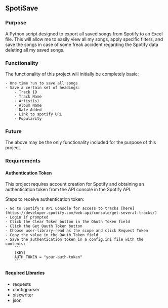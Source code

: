 ## SpotiSave

### Purpose

A Python script designed to export all saved songs from Spotify to an Excel file. This will allow me to easily view all my songs, apply specific filters, and save the songs in case of some freak accident regarding the Spotify data deleting all my saved songs.

### Functionality

The functionality of this project will initially be completely basic:

    - One time run to save all songs
    - Save a certain set of headings:
        - Track ID 
        - Track Name
        - Artist(s)
        - Album Name
        - Date Added
        - Link to spotify URL
        - Popularity

### Future 

The above may be the only functionality included for the purpose of this project.

### Requirements

#### Authentication Token 

This project requires account creation for Spotify and obtaining an authentication token from the API console in the Spotify API. 

Steps to receive authentication token:

    - Go to Spotify's API Console for access to tracks [here](https://developer.spotify.com/web-api/console/get-several-tracks/)
    - Login if prompted
    - Click the Clear Token button in the OAuth Token field
    - Click the Get Oauth Token button
    - Choose user-library-read as the scope and click Request Token
    - Copy the value in the OAuth Token field
    - Save the authentication token in a config.ini file with the contents:
        ```
        [KEY]
        AUTH_TOKEN = "your-auth-token"
        ```

#### Required Libraries

- requests
- configparser
- xlsxwriter
- json
